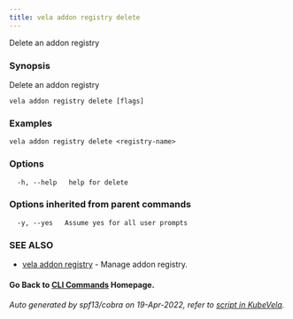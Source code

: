 ```yaml
---
title: vela addon registry delete
---
```


Delete an addon registry

### Synopsis

Delete an addon registry

```
vela addon registry delete [flags]
```

### Examples

```
vela addon registry delete <registry-name>
```

### Options

```
  -h, --help   help for delete
```

### Options inherited from parent commands

```
  -y, --yes   Assume yes for all user prompts
```

### SEE ALSO

* [vela addon registry](vela_addon_registry)	 - Manage addon registry.

#### Go Back to [CLI Commands](vela) Homepage.


###### Auto generated by spf13/cobra on 19-Apr-2022, refer to [script in KubeVela](https://github.com/kubevela/kubevela/tree/master/hack/docgen).
